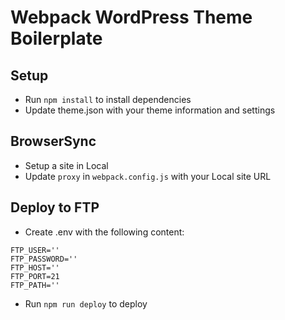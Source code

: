 # Webpack WordPress Theme Boilerplate

## Setup

- Run `npm install` to install dependencies
- Update theme.json with your theme information and settings

## BrowserSync

- Setup a site in Local
- Update `proxy` in `webpack.config.js` with your Local site URL

## Deploy to FTP

- Create .env with the following content:

```
FTP_USER=''
FTP_PASSWORD=''
FTP_HOST=''
FTP_PORT=21
FTP_PATH=''
```

- Run `npm run deploy` to deploy
